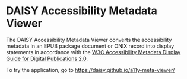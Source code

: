 # DAISY Accessibility Metadata Viewer

The DAISY Accessibility Metadata Viewer converts the accessibility metadata in an EPUB package document or ONIX record into display statements in accordance with the <a href="https://w3c.github.io/publ-a11y/a11y-meta-display-guide/2.0/guidelines/">W3C Accessibility Metadata Display Guide for Digital Publications 2.0</a>.

To try the application, go to https://daisy.github.io/a11y-meta-viewer/
